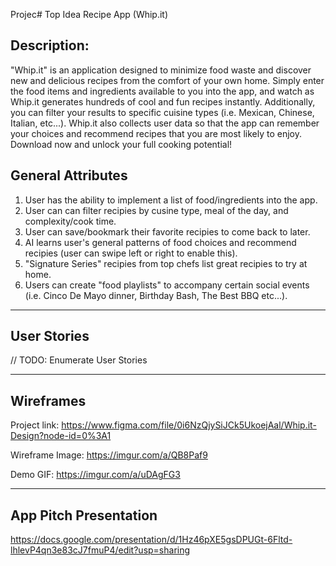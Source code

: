 Projec# Top Idea
Recipe App (Whip.it)

## Description:
"Whip.it" is an application designed to minimize food waste and discover new and delicious recipes from the comfort of your own home. Simply enter the food items and ingredients available to you into the app, and watch as Whip.it generates hundreds of cool and fun recipes instantly. Additionally, you can filter your results to specific cuisine types (i.e. Mexican, Chinese, Italian, etc...). Whip.it also collects user data so that the app can remember your choices and recommend recipes that you are most likely to enjoy. 
Download now and unlock your full cooking potential!

## General Attributes
1. User has the ability to implement a list of food/ingredients into the app.
2. User can can filter recipies by cusine type, meal of the day, and complexity/cook time. 
3. User can save/bookmark their favorite recipies to come back to later. 
4. AI learns user's general patterns of food choices and recommend recipies (user can swipe left or right to enable this).
5. "Signature Series" recipies from top chefs list great recipies to try at home.
6. Users can create "food playlists" to accompany certain social events (i.e. Cinco De Mayo dinner, Birthday Bash, The Best BBQ etc...).

---

## User Stories

// TODO: Enumerate User Stories

---

## Wireframes
Project link:
https://www.figma.com/file/0i6NzQjySiJCk5UkoejAal/Whip.it-Design?node-id=0%3A1

Wireframe Image:
https://imgur.com/a/QB8Paf9

Demo GIF:
https://imgur.com/a/uDAgFG3

---

## App Pitch Presentation

https://docs.google.com/presentation/d/1Hz46pXE5gsDPUGt-6Fltd-lhlevP4qn3e83cJ7fmuP4/edit?usp=sharing

